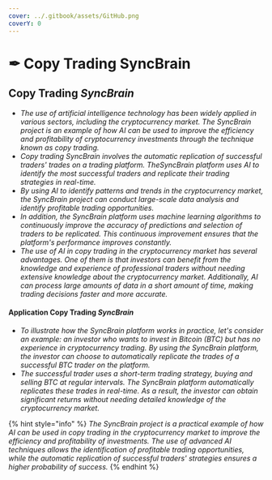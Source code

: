 ```yaml
---
cover: ../.gitbook/assets/GitHub.png
coverY: 0
---
```


# ✒ Copy Trading SyncBrain

## Copy Trading _SyncBrain_

* _The use of artificial intelligence technology has been widely applied in various sectors, including the cryptocurrency market. The SyncBrain project is an example of how AI can be used to improve the efficiency and profitability of cryptocurrency investments through the technique known as copy trading._
* _Copy trading SyncBrain involves the automatic replication of successful traders' trades on a trading platform. TheSyncBrain platform uses AI to identify the most successful traders and replicate their trading strategies in real-time._
* _By using AI to identify patterns and trends in the cryptocurrency market, the SyncBrain project can conduct large-scale data analysis and identify profitable trading opportunities._
* _In addition, the SyncBrain platform uses machine learning algorithms to continuously improve the accuracy of predictions and selection of traders to be replicated. This continuous improvement ensures that the platform's performance improves constantly._
* _The use of AI in copy trading in the cryptocurrency market has several advantages. One of them is that investors can benefit from the knowledge and experience of professional traders without needing extensive knowledge about the cryptocurrency market. Additionally, AI can process large amounts of data in a short amount of time, making trading decisions faster and more accurate._

#### Application Copy Trading  _SyncBrain_

* _To illustrate how the SyncBrain platform works in practice, let's consider an example: an investor who wants to invest in Bitcoin (BTC) but has no experience in cryptocurrency trading. By using the SyncBrain platform, the investor can choose to automatically replicate the trades of a successful BTC trader on the platform._
* _The successful trader uses a short-term trading strategy, buying and selling BTC at regular intervals. The SyncBrain platform automatically replicates these trades in real-time. As a result, the investor can obtain significant returns without needing detailed knowledge of the cryptocurrency market._

{% hint style="info" %}
_The SyncBrain project is a practical example of how AI can be used in copy trading in the cryptocurrency market to improve the efficiency and profitability of investments. The use of advanced AI techniques allows the identification of profitable trading opportunities, while the automatic replication of successful traders' strategies ensures a higher probability of success._
{% endhint %}
